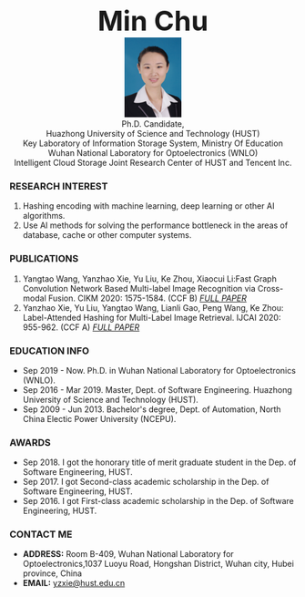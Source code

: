 <center><b><font size=50>Min Chu</font></b></center>
<!--<center><a href="/index-cn.md">中文主页</a></center> -->
<div align=center><img src="./meme.png" style="width: 100px;height:140px" ></div>

<center>Ph.D. Candidate,</center>
<center>Huazhong University of Science and Technology (HUST)</center>
<center>Key Laboratory of Information Storage System, Ministry Of Education</center>
<center>Wuhan National Laboratory for Optoelectronics (WNLO)</center>
<center>Intelligent Cloud Storage Joint Research Center of HUST and Tencent Inc.</center>

### RESEARCH INTEREST     
1. Hashing encoding with machine learning, deep learning or other AI algorithms.
2. Use AI methods for solving the performance bottleneck in the areas of database, cache or other computer systems. 

### PUBLICATIONS
1. Yangtao Wang, Yanzhao Xie, Yu Liu, Ke Zhou, Xiaocui Li:Fast Graph Convolution Network Based Multi-label Image Recognition via Cross-modal Fusion. CIKM 2020: 1575-1584. (CCF B)  [*FULL PAPER*](https://doi.org/10.1145/3340531.3411880)
2. Yanzhao Xie, Yu Liu, Yangtao Wang, Lianli Gao, Peng Wang, Ke Zhou: Label-Attended Hashing for Multi-Label Image Retrieval. IJCAI 2020: 955-962. (CCF A)  [*FULL PAPER*](https://doi.org/10.24963/ijcai.2020/133)

### EDUCATION INFO
- Sep 2019 - Now. Ph.D. in Wuhan National Laboratory for Optoelectronics (WNLO).
- Sep 2016 - Mar 2019. Master, Dept. of Software Engineering. Huazhong University of Science and Technology (HUST).
- Sep 2009 - Jun 2013. Bachelor's degree, Dept. of Automation, North China Electic Power University (NCEPU).

### AWARDS
- Sep 2018. I got the honorary title of merit graduate student in the Dep. of Software Engineering, HUST.
- Sep 2017. I got Second-class academic scholarship in the Dep. of Software Engineering, HUST.
- Sep 2016. I got First-class academic scholarship in the Dep. of Software Engineering, HUST.

### CONTACT ME
- <b>ADDRESS:</b>  Room B-409, Wuhan National Laboratory for Optoelectronics,1037 Luoyu Road, Hongshan District, Wuhan city, Hubei province, China
- <b>EMAIL:</b> yzxie@hust.edu.cn

